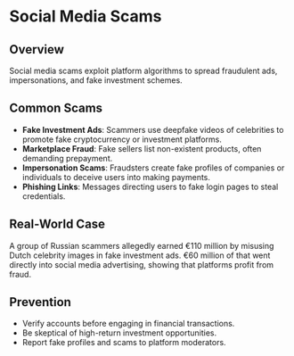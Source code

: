 # Social Media Scams

## Overview
Social media scams exploit platform algorithms to spread fraudulent ads, impersonations, and fake investment schemes. 

## Common Scams
- **Fake Investment Ads**: Scammers use deepfake videos of celebrities to promote fake cryptocurrency or investment platforms.
- **Marketplace Fraud**: Fake sellers list non-existent products, often demanding prepayment.
- **Impersonation Scams**: Fraudsters create fake profiles of companies or individuals to deceive users into making payments.
- **Phishing Links**: Messages directing users to fake login pages to steal credentials.

## Real-World Case
A group of Russian scammers allegedly earned €110 million by misusing Dutch celebrity images in fake investment ads. €60 million of that went directly into social media advertising, showing that platforms profit from fraud.

## Prevention
- Verify accounts before engaging in financial transactions.
- Be skeptical of high-return investment opportunities.
- Report fake profiles and scams to platform moderators.
